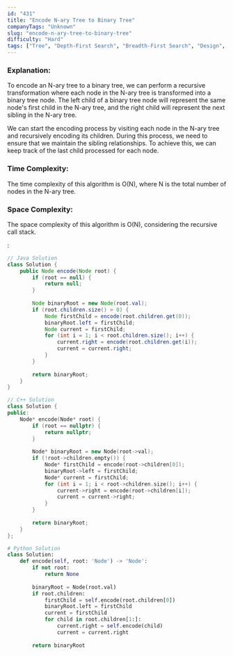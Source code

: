 ```yaml
---
id: "431"
title: "Encode N-ary Tree to Binary Tree"
companyTags: "Unknown"
slug: "encode-n-ary-tree-to-binary-tree"
difficulty: "Hard"
tags: ["Tree", "Depth-First Search", "Breadth-First Search", "Design", "Binary Tree"]
---
```


### Explanation:

To encode an N-ary tree to a binary tree, we can perform a recursive transformation where each node in the N-ary tree is transformed into a binary tree node. The left child of a binary tree node will represent the same node's first child in the N-ary tree, and the right child will represent the next sibling in the N-ary tree.

We can start the encoding process by visiting each node in the N-ary tree and recursively encoding its children. During this process, we need to ensure that we maintain the sibling relationships. To achieve this, we can keep track of the last child processed for each node.

### Time Complexity:
The time complexity of this algorithm is O(N), where N is the total number of nodes in the N-ary tree.

### Space Complexity:
The space complexity of this algorithm is O(N), considering the recursive call stack.

:

```java
// Java Solution
class Solution {
    public Node encode(Node root) {
        if (root == null) {
            return null;
        }
        
        Node binaryRoot = new Node(root.val);
        if (root.children.size() > 0) {
            Node firstChild = encode(root.children.get(0));
            binaryRoot.left = firstChild;
            Node current = firstChild;
            for (int i = 1; i < root.children.size(); i++) {
                current.right = encode(root.children.get(i));
                current = current.right;
            }
        }
        
        return binaryRoot;
    }
}
```

```cpp
// C++ Solution
class Solution {
public:
    Node* encode(Node* root) {
        if (root == nullptr) {
            return nullptr;
        }
        
        Node* binaryRoot = new Node(root->val);
        if (!root->children.empty()) {
            Node* firstChild = encode(root->children[0]);
            binaryRoot->left = firstChild;
            Node* current = firstChild;
            for (int i = 1; i < root->children.size(); i++) {
                current->right = encode(root->children[i]);
                current = current->right;
            }
        }
        
        return binaryRoot;
    }
};
```

```python
# Python Solution
class Solution:
    def encode(self, root: 'Node') -> 'Node':
        if not root:
            return None
        
        binaryRoot = Node(root.val)
        if root.children:
            firstChild = self.encode(root.children[0])
            binaryRoot.left = firstChild
            current = firstChild
            for child in root.children[1:]:
                current.right = self.encode(child)
                current = current.right
        
        return binaryRoot
```